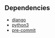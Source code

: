 ## Dependencies
- [django](https://www.djangoproject.com/)
- [python3](https://www.python.org/download/releases/3.0/)
- [pre-commit](https://pre-commit.com/)

